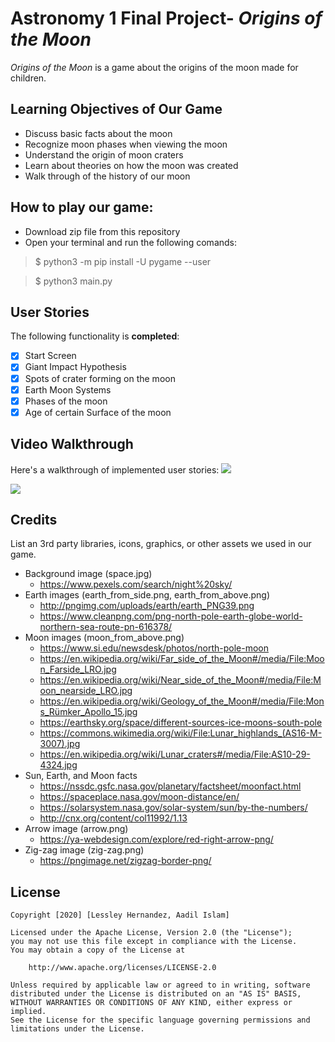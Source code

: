 # Astronomy 1 Final Project- *Origins of the Moon*

*Origins of the Moon* is a game about the origins of the moon made for children.

## Learning Objectives of Our Game
- Discuss basic facts about the moon
- Recognize moon phases when viewing the moon
- Understand the origin of moon craters
- Learn about theories on how the moon was created
- Walk through of the history of our moon

## How to play our game: 
+ Download zip file from this repository
+ Open your terminal and run the following comands: 
> $ python3 -m pip install -U pygame --user

> $ python3 main.py

## User Stories

The following functionality is **completed**:
+ [X] Start Screen
+ [X] Giant Impact Hypothesis
+ [X] Spots of crater forming on the moon
+ [X] Earth Moon Systems
+ [X] Phases of the moon
+ [X] Age of certain Surface of the moon

## Video Walkthrough

Here's a walkthrough of implemented user stories:
<img src=https://imgur.com/F60JOR5.gif/>

<img src=https://imgur.com/QEtMzlV.gif/>


 <!-- <img src='https://imgur.com/QEtMzlV' width='' alt='Origin of the Moon pt2' />  -->

## Credits

List an 3rd party libraries, icons, graphics, or other assets we used in our game.

- Background image (space.jpg) 
  - https://www.pexels.com/search/night%20sky/
- Earth images (earth_from_side.png, earth_from_above.png)
  - http://pngimg.com/uploads/earth/earth_PNG39.png
  - https://www.cleanpng.com/png-north-pole-earth-globe-world-northern-sea-route-pn-616378/
- Moon images (moon_from_above.png)
  - https://www.si.edu/newsdesk/photos/north-pole-moon
  - https://en.wikipedia.org/wiki/Far_side_of_the_Moon#/media/File:Moon_Farside_LRO.jpg
  - https://en.wikipedia.org/wiki/Near_side_of_the_Moon#/media/File:Moon_nearside_LRO.jpg
  - https://en.wikipedia.org/wiki/Geology_of_the_Moon#/media/File:Mons_Rümker_Apollo_15.jpg
  - https://earthsky.org/space/different-sources-ice-moons-south-pole
  - https://commons.wikimedia.org/wiki/File:Lunar_highlands_(AS16-M-3007).jpg
  - https://en.wikipedia.org/wiki/Lunar_craters#/media/File:AS10-29-4324.jpg
- Sun, Earth, and Moon facts
  - https://nssdc.gsfc.nasa.gov/planetary/factsheet/moonfact.html
  - https://spaceplace.nasa.gov/moon-distance/en/
  - https://solarsystem.nasa.gov/solar-system/sun/by-the-numbers/
  - http://cnx.org/content/col11992/1.13
- Arrow image (arrow.png)
  - https://ya-webdesign.com/explore/red-right-arrow-png/
- Zig-zag image (zig-zag.png)
  - https://pngimage.net/zigzag-border-png/

## License

    Copyright [2020] [Lessley Hernandez, Aadil Islam]

    Licensed under the Apache License, Version 2.0 (the "License");
    you may not use this file except in compliance with the License.
    You may obtain a copy of the License at

        http://www.apache.org/licenses/LICENSE-2.0

    Unless required by applicable law or agreed to in writing, software
    distributed under the License is distributed on an "AS IS" BASIS,
    WITHOUT WARRANTIES OR CONDITIONS OF ANY KIND, either express or implied.
    See the License for the specific language governing permissions and
    limitations under the License.
